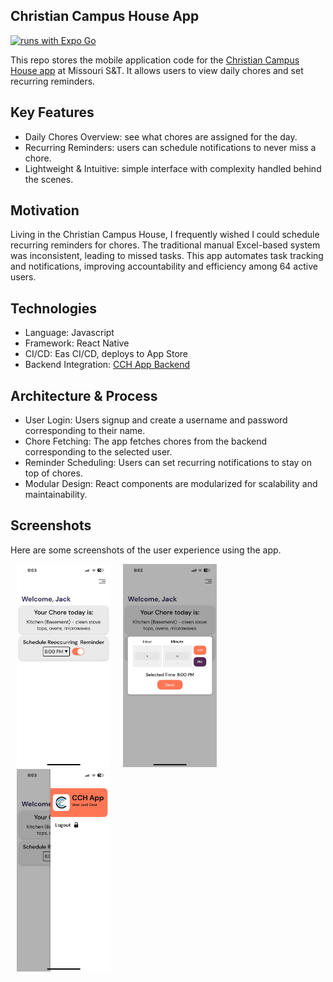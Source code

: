 ## Christian Campus House App
[![runs with Expo Go](https://img.shields.io/badge/Runs%20with%20Expo%20Go-000.svg?style=flat-square&logo=EXPO&labelColor=f3f3f3&logoColor=000)](https://expo.dev/client)

This repo stores the mobile application code for the [Christian Campus House app](https://github.com/jackcase04/cch-app-backend) at Missouri S&T. It allows users to view daily chores and set recurring reminders.

## Key Features

- Daily Chores Overview: see what chores are assigned for the day.
- Recurring Reminders: users can schedule notifications to never miss a chore.
- Lightweight & Intuitive: simple interface with complexity handled behind the scenes.

## Motivation

Living in the Christian Campus House, I frequently wished I could schedule recurring reminders for chores. The traditional manual Excel-based system was inconsistent, leading to missed tasks. This app automates task tracking and notifications, improving accountability and efficiency among 64 active users.

## Technologies

- Language: Javascript
- Framework: React Native
- CI/CD: Eas CI/CD, deploys to App Store
- Backend Integration: [CCH App Backend](https://github.com/jackcase04/cch-app-backend)

## Architecture & Process

- User Login: Users signup and create a username and password corresponding to their name.
- Chore Fetching: The app fetches chores from the backend corresponding to the selected user.
- Reminder Scheduling: Users can set recurring notifications to stay on top of chores.
- Modular Design: React components are modularized for scalability and maintainability.

## Screenshots

Here are some screenshots of the user experience using the app.

<p align="left">
    <img src="screenshots/app%20screenshot%202.jpg" alt="Home Screen" width="150" hspace="10"><img src="screenshots/app%20screenshot%203.jpg" alt="Reminder Picker" width="150" hspace="10"><img src="screenshots/app%20screenshot%204.jpg" alt="Header" width="150" hspace="10">
</p>
